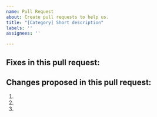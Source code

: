 ```yaml
---
name: Pull Request
about: Create pull requests to help us.
title: "[Category] Short description"
labels: ''
assignees: ''

---
```


## Fixes in this pull request:
<!-- Please provide as much detail as possible. -->

## Changes proposed in this pull request:
1.
2.
3.